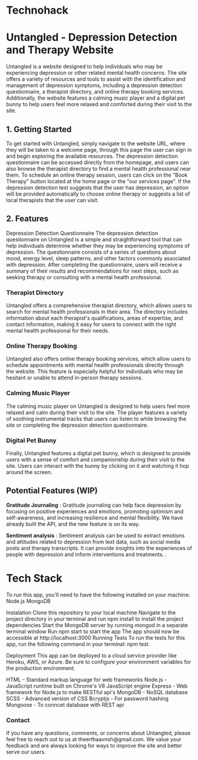 # Technohack

<h1> <b> Untangled - Depression Detection and Therapy Website </b> </h1>

Untangled is a website designed to help individuals who may be experiencing depression or other related mental health concerns. The site offers a variety of resources and tools to assist with the identification and management of depression symptoms, including a depression detection questionnaire, a therapist directory, and online therapy booking services. Additionally, the website features a calming music player and a digital pet bunny to help users feel more relaxed and comforted during their visit to the site.

<h2> 1. Getting Started  </h2>

To get started with Untangled, simply navigate to the website URL, where they will be taken to a welcome page, through this page the user can sign in and begin exploring the available resources. The depression detection questionnaire can be accessed directly from the homepage, and users can also browse the therapist directory to find a mental health professional near them. To schedule an online therapy session, users can click on the "Book Therapy" button located at the home page or the "our services page". If the depression detection test suggests that the user has depression, an option will be provided automatically to choose online therapy or suggests a list of local therapists that the user can visit. 

<h2> 2. Features </h2>

Depression Detection Questionnaire
The depression detection questionnaire on Untangled is a simple and straightforward tool that can help individuals determine whether they may be experiencing symptoms of depression. The questionnaire consists of a series of questions about mood, energy level, sleep patterns, and other factors commonly associated with depression. After completing the questionnaire, users will receive a summary of their results and recommendations for next steps, such as seeking therapy or consulting with a mental health professional.


<h3> Therapist Directory </h3>
Untangled offers a comprehensive therapist directory, which allows users to search for mental health professionals in their area. The directory includes information about each therapist's qualifications, areas of expertise, and contact information, making it easy for users to connect with the right mental health professional for their needs.

<h3> Online Therapy Booking </h3>
Untangled also offers online therapy booking services, which allow users to schedule appointments with mental health professionals directly through the website. This feature is especially helpful for individuals who may be hesitant or unable to attend in-person therapy sessions.

<h3> Calming Music Player </h3>
The calming music player on Untangled is designed to help users feel more relaxed and calm during their visit to the site. The player features a variety of soothing instrumental tracks that users can listen to while browsing the site or completing the depression detection questionnaire.

<h3> Digital Pet Bunny </h3>
Finally, Untangled features a digital pet bunny, which is designed to provide users with a sense of comfort and companionship during their visit to the site. Users can interact with the bunny by clicking on it and watching it hop around the screen.

<h2> Potential Features (WIP) </h2>
 <b>Gratitude Journaling</b> : Gratitude journaling can help face depression by focusing on positive experiences and emotions, promoting optimism and self-awareness, and increasing resilience and mental flexibility. We have already built the API, and the new feature is on its way. 
 
 <b>Sentiment analysis</b> : Sentiment analysis can be used to extract emotions and attitudes related to depression from text data, such as social media posts and therapy transcripts. It can provide insights into the experiences of people with depression and inform interventions and treatments.
 .
 <h1> <b> Tech Stack </b> </h1> 
 
To run this app, you'll need to have the following installed on your machine:
Node.js
MongoDB

Instalation
Clone this repository to your local machine
Navigate to the project directory in your terminal and run npm install to install the project dependencies
Start the MongoDB server by running mongod in a separate terminal window
Run npm start to start the app
The app should now be accessible at http://localhost:3000
Running Tests
To run the tests for this app, run the following command in your terminal: npm test.

Deployment
This app can be deployed to a cloud service provider like Heroku, AWS, or Azure. Be sure to configure your environment variables for the production environment.

HTML - Standard markup language for web frameworks
Node.js - JavaScript runtime built on Chrome's V8 JavaScript engine
Express - Web framework for Node.js to make RESTful api's
MongoDB - NoSQL database
SCSS - Advanced version of CSS
Bcryptjs - For password hashing
Mongoose - To conncet database with REST api 


<h3> Contact </h3> 
If you have any questions, comments, or concerns about Untangled, please feel free to reach out to us at theerthaavnsh@gmail.com. We value your feedback and are always looking for ways to improve the site and better serve our users.
